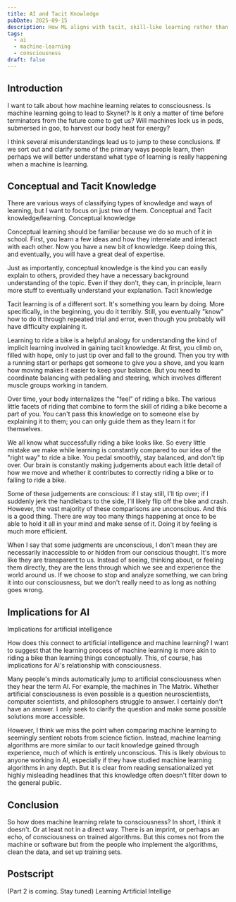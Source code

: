 ```yaml
---
title: AI and Tacit Knowledge
pubDate: 2025-09-15
description: How ML aligns with tacit, skill-like learning rather than conscious understanding.
tags:
  - ai
  - machine-learning
  - consciousness
draft: false
---
```


## Introduction

I want to talk about how machine learning relates to consciousness. Is machine learning going to lead to Skynet? Is it only a matter of time before terminators from the future come to get us? Will machines lock us in pods, submersed in goo, to harvest our body heat for energy?

I think several misunderstandings lead us to jump to these conclusions. If we sort out and clarify some of the primary ways people learn, then perhaps we will better understand what type of learning is really happening when a machine is learning.

## Conceptual and Tacit Knowledge

There are various ways of classifying types of knowledge and ways of learning, but I want to focus on just two of them. Conceptual and Tacit knowledge/learning.
Conceptual knowledge

Conceptual learning should be familiar because we do so much of it in school. First, you learn a few ideas and how they interrelate and interact with each other. Now you have a new bit of knowledge. Keep doing this, and eventually, you will have a great deal of expertise.

Just as importantly, conceptual knowledge is the kind you can easily explain to others, provided they have a necessary background understanding of the topic. Even if they don't, they can, in principle, learn more stuff to eventually understand your explanation.
Tacit knowledge

Tacit learning is of a different sort. It's something you learn by doing. More specifically, in the beginning, you do it terribly. Still, you eventually "know" how to do it through repeated trial and error, even though you probably will have difficulty explaining it.

Learning to ride a bike is a helpful analogy for understanding the kind of implicit learning involved in gaining tacit knowledge. At first, you climb on, filled with hope, only to just tip over and fall to the ground. Then you try with a running start or perhaps get someone to give you a shove, and you learn how moving makes it easier to keep your balance. But you need to coordinate balancing with pedalling and steering, which involves different muscle groups working in tandem.

Over time, your body internalizes the "feel" of riding a bike. The various little facets of riding that combine to form the skill of riding a bike become a part of you. You can't pass this knowledge on to someone else by explaining it to them; you can only guide them as they learn it for themselves.

We all know what successfully riding a bike looks like. So every little mistake we make while learning is constantly compared to our idea of the "right way" to ride a bike. You pedal smoothly, stay balanced, and don't tip over. Our brain is constantly making judgements about each little detail of how we move and whether it contributes to correctly riding a bike or to failing to ride a bike.

Some of these judgements are conscious: if I stay still, I'll tip over; if I suddenly jerk the handlebars to the side, I'll likely flip off the bike and crash. However, the vast majority of these comparisons are unconscious. And this is a good thing. There are way too many things happening at once to be able to hold it all in your mind and make sense of it. Doing it by feeling is much more efficient.

When I say that some judgments are unconscious, I don't mean they are necessarily inaccessible to or hidden from our conscious thought. It's more like they are transparent to us. Instead of seeing, thinking about, or feeling them directly, they are the lens through which we see and experience the world around us. If we choose to stop and analyze something, we can bring it into our consciousness, but we don't really need to as long as nothing goes wrong.

## Implications for AI

Implications for artificial intelligence

How does this connect to artificial intelligence and machine learning? I want to suggest that the learning process of machine learning is more akin to riding a bike than learning things conceptually. This, of course, has implications for AI's relationship with consciousness.

Many people's minds automatically jump to artificial consciousness when they hear the term AI. For example, the machines in The Matrix. Whether artificial consciousness is even possible is a question neuroscientists, computer scientists, and philosophers struggle to answer. I certainly don't have an answer. I only seek to clarify the question and make some possible solutions more accessible.

However, I think we miss the point when comparing machine learning to seemingly sentient robots from science fiction. Instead, machine learning algorithms are more similar to our tacit knowledge gained through experience, much of which is entirely unconscious. This is likely obvious to anyone working in AI, especially if they have studied machine learning algorithms in any depth. But it is clear from reading sensationalized yet highly misleading headlines that this knowledge often doesn't filter down to the general public.

## Conclusion

So how does machine learning relate to consciousness? In short, I think it doesn't. Or at least not in a direct way. There is an imprint, or perhaps an echo, of consciousness on trained algorithms. But this comes not from the machine or software but from the people who implement the algorithms, clean the data, and set up training sets.

## Postscript

(Part 2 is coming. Stay tuned)
Learning
Artificial Intellige

